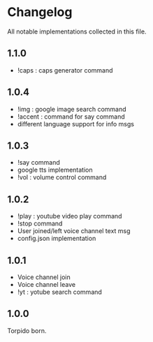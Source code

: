 # Changelog

All notable implementations collected in this file.

## 1.1.0
* !caps : caps generator command

## 1.0.4
* !img : google image search command
* !accent : command for say command
* different language support for info msgs

## 1.0.3
* !say command
* google tts implementation
* !vol : volume control command

## 1.0.2
* !play : youtube video play command
* !stop command
* User joined/left voice channel text msg
* config.json implementation

## 1.0.1
* Voice channel join
* Voice channel leave
* !yt : yotube search command

## 1.0.0
Torpido born.